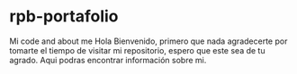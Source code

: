 # rpb-portafolio
Mi code and about me
Hola Bienvenido, primero que nada agradecerte por tomarte el tiempo de visitar mi repositorio, espero que este sea de tu agrado.
Aqui podras encontrar información sobre mi.
